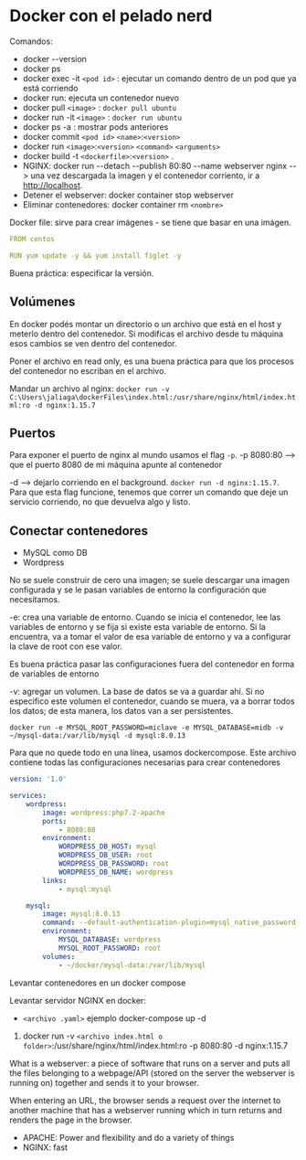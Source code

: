 # Docker con el pelado nerd

Comandos:

- docker --version
- docker ps
- docker exec -it `<pod id>` : ejecutar un comando dentro de un pod que ya está corriendo
- docker run: ejecuta un contenedor nuevo
- docker pull `<image>` : `docker pull ubuntu`
- docker run -it `<image>` : `docker run ubuntu`
- docker ps -a : mostrar pods anteriores
- docker commit `<pod id>` `<name>`:`<version>`
- docker run `<image>`:`<version>` `<command>` `<arguments>`
- docker build -t `<dockerfile>`:`<version>` .
- NGINX: docker run --detach --publish 80:80 --name webserver nginx --> una vez descargada la imagen y el contenedor corriento, ir a <http://localhost>.
- Detener el webserver: docker container stop webserver
- Eliminar contenedores: docker container rm `<nombre>`

Docker file: sirve para crear imágenes - se tiene que basar en una imágen.

```yaml
FROM centos

RUN yum update -y && yum install figlet -y
```

Buena práctica: especificar la versión.

## Volúmenes

En docker podés montar un directorio o un archivo que está en el host y meterlo dentro del contenedor. Si modificas el archivo desde tu máquina esos cambios se ven dentro del contenedor.

Poner el archivo en read only, es una buena práctica para que los procesos del contenedor no escriban en el archivo.

Mandar un archivo al nginx: `docker run -v C:\Users\jaliaga\dockerFiles\index.html:/usr/share/nginx/html/index.html:ro -d nginx:1.15.7`

## Puertos

Para exponer el puerto de nginx al mundo usamos el flag `-p`. -p 8080:80 --> que el puerto 8080 de mi máquina apunte al contenedor

-d --> dejarlo corriendo en el background. `docker run -d nginx:1.15.7`. Para que esta flag funcione, tenemos que correr un comando que deje un servicio corriendo, no que devuelva algo y listo.

## Conectar contenedores

- MySQL como DB
- Wordpress

No se suele construir de cero una imagen; se suele descargar una imagen configurada y se le pasan variables de entorno la configuración que necesitamos.

-e: crea una variable de entorno. Cuando se inicia el contenedor, lee las variables de entorno y se fija si existe esta variable de entorno. Si la encuentra, va a tomar el valor de esa variable de entorno y va a configurar la clave de root con ese valor.

Es buena práctica pasar las configuraciones fuera del contenedor en forma de variables de entorno

-v: agregar un volumen. La base de datos se va a guardar ahí. Si no especifico este volumen el contenedor, cuando se muera, va a borrar todos los datos; de esta manera, los datos van a ser persistentes.

```docker
docker run -e MYSQL_ROOT_PASSWORD=miclave -e MYSQL_DATABASE=midb -v ~/mysql-data:/var/lib/mysql -d mysql:8.0.13
```

Para que no quede todo en una línea, usamos dockercompose. Este archivo contiene todas las configuraciones necesarias para crear contenedores

```yaml
version: '1.0'

services:
	wordpress:
		image: wordpress:php7.2-apache
		ports:
			- 8080:80
		environment:
			WORDPRESS_DB_HOST: mysql
			WORDPRESS_DB_USER: root
			WORDPRESS_DB_PASSWORD: root
			WORDPRESS_DB_NAME: wordpress
		links:
			- mysql:mysql

	mysql:
		image: mysql:8.0.13
		command: --default-authentication-plugin=mysql_native_password
		environment:
			MYSQL_DATABASE: wordpress
			MYSQL_ROOT_PASSWORD: root
		volumes:
			- ~/docker/mysql-data:/var/lib/mysql
```

Levantar contenedores en un docker compose

Levantar servidor NGINX en docker:

- `<archivo .yaml>` ejemplo docker-compose up -d

1. docker run -v `<archivo index.html o folder>`:/usr/share/nginx/html/index.html:ro -p 8080:80 -d nginx:1.15.7

What is a webserver: a piece of software that runs on a server and puts all the files belonging to a webpage/API (stored on the server the webserver is running on) together and sends it to your browser.

When entering an URL, the browser sends a request over the internet to another machine that has a webserver running which in turn returns and renders the page in the browser.

- APACHE: Power and flexibility and do a variety of things
- NGINX: fast
